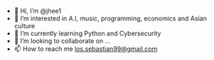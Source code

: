 - 👋 Hi, I’m @jhee1
- 👀 I’m interested in A.I, music, programming, economics and Asian culture
- 🌱 I’m currently learning Python and Cybersecurity
- 💞️ I’m looking to collaborate on ...
- 📫 How to reach me los.sebastian99@gmail.com

<!---
jhee1/jhee1 is a ✨ special ✨ repository because its `README.md` (this file) appears on your GitHub profile.
You can click the Preview link to take a look at your changes.
--->
